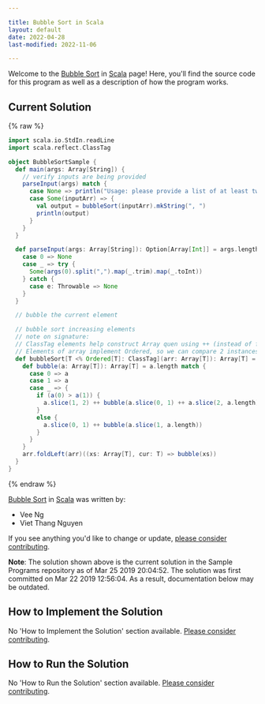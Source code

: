 ```yaml
---

title: Bubble Sort in Scala
layout: default
date: 2022-04-28
last-modified: 2022-11-06

---
```


Welcome to the [Bubble Sort](https://sampleprograms.io/projects/bubble-sort) in [Scala](https://sampleprograms.io/languages/scala) page! Here, you'll find the source code for this program as well as a description of how the program works.

## Current Solution

{% raw %}

```scala
import scala.io.StdIn.readLine
import scala.reflect.ClassTag

object BubbleSortSample {
  def main(args: Array[String]) {
    // verify inputs are being provided
    parseInput(args) match {
      case None => println("Usage: please provide a list of at least two integers to sort in the format \"1, 2, 3, 4, 5\"")
      case Some(inputArr) => {
        val output = bubbleSort(inputArr).mkString(", ")
        println(output)
      }
    }
  }

  def parseInput(args: Array[String]): Option[Array[Int]] = args.length match {
    case 0 => None
    case _ => try {
      Some(args(0).split(",").map(_.trim).map(_.toInt))
    } catch {
      case e: Throwable => None
    }
  }

  // bubble the current element

  // bubble sort increasing elements
  // note on signature:
  // ClassTag elements help construct Array quen using ++ (instead of falling back to ArraySeq)
  // Elements of array implement Ordered, so we can compare 2 instances of T using ==, <, >, etc.
  def bubbleSort[T <% Ordered[T]: ClassTag](arr: Array[T]): Array[T] = {
    def bubble(a: Array[T]): Array[T] = a.length match {
      case 0 => a
      case 1 => a
      case _ => {
        if (a(0) > a(1)) {
          a.slice(1, 2) ++ bubble(a.slice(0, 1) ++ a.slice(2, a.length))
        }
        else {
          a.slice(0, 1) ++ bubble(a.slice(1, a.length))
        }
      }
    }
    arr.foldLeft(arr)((xs: Array[T], cur: T) => bubble(xs))
  }
}
```

{% endraw %}

[Bubble Sort](https://sampleprograms.io/projects/bubble-sort) in [Scala](https://sampleprograms.io/languages/scala) was written by:

- Vee Ng
- Viet Thang Nguyen

If you see anything you'd like to change or update, [please consider contributing](https://github.com/TheRenegadeCoder/sample-programs).

**Note**: The solution shown above is the current solution in the Sample Programs repository as of Mar 25 2019 20:04:52. The solution was first committed on Mar 22 2019 12:56:04. As a result, documentation below may be outdated.

## How to Implement the Solution

No 'How to Implement the Solution' section available. [Please consider contributing](https://github.com/TheRenegadeCoder/sample-programs-website).

## How to Run the Solution

No 'How to Run the Solution' section available. [Please consider contributing](https://github.com/TheRenegadeCoder/sample-programs-website).